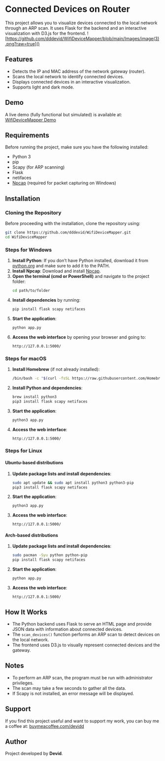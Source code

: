 # Connected Devices on Router

This project allows you to visualize devices connected to the local network through an ARP scan. It uses Flask for the backend and an interactive visualization with D3.js for the frontend.
![https://github.com/dddevid/WifiDeviceMapper/blob/main/Images/image(3).png?raw=true]()


## Features
- Detects the IP and MAC address of the network gateway (router).
- Scans the local network to identify connected devices.
- Displays connected devices in an interactive visualization.
- Supports light and dark mode.

## Demo
A live demo (fully functional but simulated) is available at: [WifiDeviceMapper Demo](https://dddevid.github.io/WifiDeviceMapper/)

## Requirements
Before running the project, make sure you have the following installed:
- Python 3
- pip
- Scapy (for ARP scanning)
- Flask
- netifaces
- [Npcap](https://npcap.com/) (required for packet capturing on Windows)

## Installation

### Cloning the Repository
Before proceeding with the installation, clone the repository using:
```sh
git clone https://github.com/dddevid/WifiDeviceMapper.git
cd WifiDeviceMapper
```

### Steps for Windows
1. **Install Python**: If you don’t have Python installed, download it from [python.org](https://www.python.org/downloads/) and make sure to add it to the PATH.
2. **Install Npcap**: Download and install [Npcap](https://npcap.com/).
3. **Open the terminal (cmd or PowerShell)** and navigate to the project folder:
   ```sh
   cd path/to/folder
   ```
4. **Install dependencies** by running:
   ```sh
   pip install flask scapy netifaces
   ```
5. **Start the application**:
   ```sh
   python app.py
   ```
6. **Access the web interface** by opening your browser and going to:
   ```
   http://127.0.0.1:5000/
   ```

### Steps for macOS
1. **Install Homebrew** (if not already installed):
   ```sh
   /bin/bash -c "$(curl -fsSL https://raw.githubusercontent.com/Homebrew/install/HEAD/install.sh)"
   ```
2. **Install Python and dependencies**:
   ```sh
   brew install python3
   pip3 install flask scapy netifaces
   ```
3. **Start the application**:
   ```sh
   python3 app.py
   ```
4. **Access the web interface**:
   ```
   http://127.0.0.1:5000/
   ```

### Steps for Linux
#### Ubuntu-based distributions
1. **Update package lists and install dependencies**:
   ```sh
   sudo apt update && sudo apt install python3 python3-pip
   pip3 install flask scapy netifaces
   ```
2. **Start the application**:
   ```sh
   python3 app.py
   ```
3. **Access the web interface**:
   ```
   http://127.0.0.1:5000/
   ```

#### Arch-based distributions
1. **Update package lists and install dependencies**:
   ```sh
   sudo pacman -Syu python python-pip
   pip install flask scapy netifaces
   ```
2. **Start the application**:
   ```sh
   python app.py
   ```
3. **Access the web interface**:
   ```
   http://127.0.0.1:5000/
   ```

## How It Works
- The Python backend uses Flask to serve an HTML page and provide JSON data with information about connected devices.
- The `scan_devices()` function performs an ARP scan to detect devices on the local network.
- The frontend uses D3.js to visually represent connected devices and the gateway.

## Notes
- To perform an ARP scan, the program must be run with administrator privileges.
- The scan may take a few seconds to gather all the data.
- If Scapy is not installed, an error message will be displayed.

## Support
If you find this project useful and want to support my work, you can buy me a coffee at: [buymeacoffee.com/devidd](https://buymeacoffee.com/devidd)

## Author
Project developed by **Devid**.

